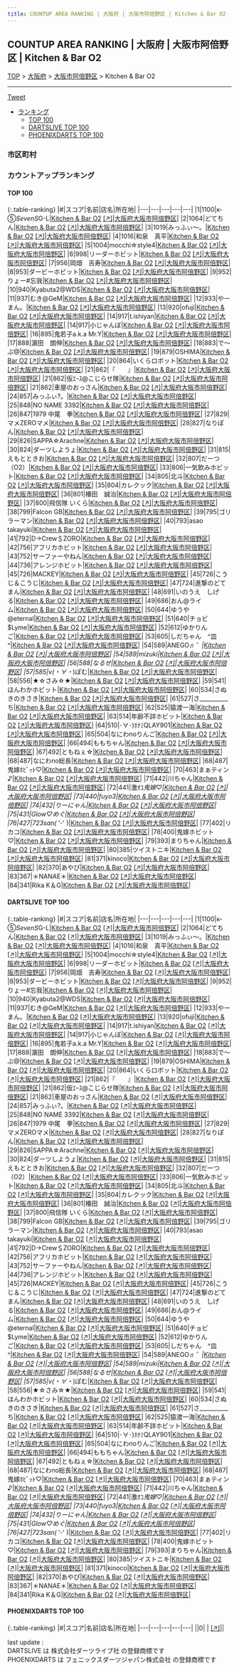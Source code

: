 ```yaml
---
title: COUNTUP AREA RANKING | 大阪府 | 大阪市阿倍野区 | Kitchen & Bar O2
---
```

## COUNTUP AREA RANKING | 大阪府 | 大阪市阿倍野区 | Kitchen & Bar O2

[TOP](/darts/rank/) > [大阪府](/darts/rank/大阪府/) > [大阪市阿倍野区](/darts/rank/大阪府/大阪市阿倍野区/) > Kitchen & Bar O2

___

<a href="https://twitter.com/share?ref_src=twsrc%5Etfw" data-text="COUNTUP AREA RANKING | 大阪府大阪市阿倍野区Kitchen & Bar O2" class="twitter-share-button" data-hashtags="DARTSLIVE,PHOENIXDARTS,darts,ダーツ" data-show-count="false">Tweet</a>

* [ランキング](#カウントアップランキング)
    * [TOP 100](#top-100)
    * [DARTSLIVE TOP 100](#dartslive-top-100)
    * [PHOENIXDARTS TOP 100](#phoenixdarts-top-100)

### 市区町村

<ul>

</ul>

### カウントアップランキング

#### TOP 100



{:.table-ranking}
|#|スコア|名前|店名|所在地|
|---|---|---|---|---|
|1|1100|<span class="rank-name-dl">к-⑤*SevenS*G-L</span>|<a href="/darts/rank/shops/e97f5c75c68804eb25d56fb0e5c39bac.html">Kitchen & Bar O2</a> <a href="https://search.dartslive.com/jp/shop/e97f5c75c68804eb25d56fb0e5c39bac">[↗]</a>|<a href="/darts/rank/大阪府/大阪市阿倍野区">大阪府大阪市阿倍野区</a>|
|2|1064|<span class="rank-name-dl">どてちん</span>|<a href="/darts/rank/shops/e97f5c75c68804eb25d56fb0e5c39bac.html">Kitchen & Bar O2</a> <a href="https://search.dartslive.com/jp/shop/e97f5c75c68804eb25d56fb0e5c39bac">[↗]</a>|<a href="/darts/rank/大阪府/大阪市阿倍野区">大阪府大阪市阿倍野区</a>|
|3|1019|<span class="rank-name-dl">みっふぃ〜。</span>|<a href="/darts/rank/shops/e97f5c75c68804eb25d56fb0e5c39bac.html">Kitchen & Bar O2</a> <a href="https://search.dartslive.com/jp/shop/e97f5c75c68804eb25d56fb0e5c39bac">[↗]</a>|<a href="/darts/rank/大阪府/大阪市阿倍野区">大阪府大阪市阿倍野区</a>|
|4|1016|<span class="rank-name-dl">和泉　真平</span>|<a href="/darts/rank/shops/e97f5c75c68804eb25d56fb0e5c39bac.html">Kitchen & Bar O2</a> <a href="https://search.dartslive.com/jp/shop/e97f5c75c68804eb25d56fb0e5c39bac">[↗]</a>|<a href="/darts/rank/大阪府/大阪市阿倍野区">大阪府大阪市阿倍野区</a>|
|5|1004|<span class="rank-name-dl">mocchi☆style4</span>|<a href="/darts/rank/shops/e97f5c75c68804eb25d56fb0e5c39bac.html">Kitchen & Bar O2</a> <a href="https://search.dartslive.com/jp/shop/e97f5c75c68804eb25d56fb0e5c39bac">[↗]</a>|<a href="/darts/rank/大阪府/大阪市阿倍野区">大阪府大阪市阿倍野区</a>|
|6|998|<span class="rank-name-dl">リーダーホビット</span>|<a href="/darts/rank/shops/e97f5c75c68804eb25d56fb0e5c39bac.html">Kitchen & Bar O2</a> <a href="https://search.dartslive.com/jp/shop/e97f5c75c68804eb25d56fb0e5c39bac">[↗]</a>|<a href="/darts/rank/大阪府/大阪市阿倍野区">大阪府大阪市阿倍野区</a>|
|7|956|<span class="rank-name-dl">岡畑　吉寿</span>|<a href="/darts/rank/shops/e97f5c75c68804eb25d56fb0e5c39bac.html">Kitchen & Bar O2</a> <a href="https://search.dartslive.com/jp/shop/e97f5c75c68804eb25d56fb0e5c39bac">[↗]</a>|<a href="/darts/rank/大阪府/大阪市阿倍野区">大阪府大阪市阿倍野区</a>|
|8|953|<span class="rank-name-dl">ダービーホビット</span>|<a href="/darts/rank/shops/e97f5c75c68804eb25d56fb0e5c39bac.html">Kitchen & Bar O2</a> <a href="https://search.dartslive.com/jp/shop/e97f5c75c68804eb25d56fb0e5c39bac">[↗]</a>|<a href="/darts/rank/大阪府/大阪市阿倍野区">大阪府大阪市阿倍野区</a>|
|9|952|<span class="rank-name-dl">りょー#忘我</span>|<a href="/darts/rank/shops/e97f5c75c68804eb25d56fb0e5c39bac.html">Kitchen & Bar O2</a> <a href="https://search.dartslive.com/jp/shop/e97f5c75c68804eb25d56fb0e5c39bac">[↗]</a>|<a href="/darts/rank/大阪府/大阪市阿倍野区">大阪府大阪市阿倍野区</a>|
|10|940|<span class="rank-name-dl">Kyabuta2@WDS</span>|<a href="/darts/rank/shops/e97f5c75c68804eb25d56fb0e5c39bac.html">Kitchen & Bar O2</a> <a href="https://search.dartslive.com/jp/shop/e97f5c75c68804eb25d56fb0e5c39bac">[↗]</a>|<a href="/darts/rank/大阪府/大阪市阿倍野区">大阪府大阪市阿倍野区</a>|
|11|937|<span class="rank-name-dl">むき@GeM</span>|<a href="/darts/rank/shops/e97f5c75c68804eb25d56fb0e5c39bac.html">Kitchen & Bar O2</a> <a href="https://search.dartslive.com/jp/shop/e97f5c75c68804eb25d56fb0e5c39bac">[↗]</a>|<a href="/darts/rank/大阪府/大阪市阿倍野区">大阪府大阪市阿倍野区</a>|
|12|933|<span class="rank-name-dl">やーまん。</span>|<a href="/darts/rank/shops/e97f5c75c68804eb25d56fb0e5c39bac.html">Kitchen & Bar O2</a> <a href="https://search.dartslive.com/jp/shop/e97f5c75c68804eb25d56fb0e5c39bac">[↗]</a>|<a href="/darts/rank/大阪府/大阪市阿倍野区">大阪府大阪市阿倍野区</a>|
|13|920|<span class="rank-name-dl">ofuji</span>|<a href="/darts/rank/shops/e97f5c75c68804eb25d56fb0e5c39bac.html">Kitchen & Bar O2</a> <a href="https://search.dartslive.com/jp/shop/e97f5c75c68804eb25d56fb0e5c39bac">[↗]</a>|<a href="/darts/rank/大阪府/大阪市阿倍野区">大阪府大阪市阿倍野区</a>|
|14|917|<span class="rank-name-dl">t.ishiyan</span>|<a href="/darts/rank/shops/e97f5c75c68804eb25d56fb0e5c39bac.html">Kitchen & Bar O2</a> <a href="https://search.dartslive.com/jp/shop/e97f5c75c68804eb25d56fb0e5c39bac">[↗]</a>|<a href="/darts/rank/大阪府/大阪市阿倍野区">大阪府大阪市阿倍野区</a>|
|14|917|<span class="rank-name-dl">小じゃんぼ</span>|<a href="/darts/rank/shops/e97f5c75c68804eb25d56fb0e5c39bac.html">Kitchen & Bar O2</a> <a href="https://search.dartslive.com/jp/shop/e97f5c75c68804eb25d56fb0e5c39bac">[↗]</a>|<a href="/darts/rank/大阪府/大阪市阿倍野区">大阪府大阪市阿倍野区</a>|
|16|895|<span class="rank-name-dl">鬼若子a.k.a Mr.Y</span>|<a href="/darts/rank/shops/e97f5c75c68804eb25d56fb0e5c39bac.html">Kitchen & Bar O2</a> <a href="https://search.dartslive.com/jp/shop/e97f5c75c68804eb25d56fb0e5c39bac">[↗]</a>|<a href="/darts/rank/大阪府/大阪市阿倍野区">大阪府大阪市阿倍野区</a>|
|17|888|<span class="rank-name-dl">濵田　朗伸</span>|<a href="/darts/rank/shops/e97f5c75c68804eb25d56fb0e5c39bac.html">Kitchen & Bar O2</a> <a href="https://search.dartslive.com/jp/shop/e97f5c75c68804eb25d56fb0e5c39bac">[↗]</a>|<a href="/darts/rank/大阪府/大阪市阿倍野区">大阪府大阪市阿倍野区</a>|
|18|883|<span class="rank-name-dl">で～ぶ@</span>|<a href="/darts/rank/shops/e97f5c75c68804eb25d56fb0e5c39bac.html">Kitchen & Bar O2</a> <a href="https://search.dartslive.com/jp/shop/e97f5c75c68804eb25d56fb0e5c39bac">[↗]</a>|<a href="/darts/rank/大阪府/大阪市阿倍野区">大阪府大阪市阿倍野区</a>|
|19|879|<span class="rank-name-dl">OSHIMA</span>|<a href="/darts/rank/shops/e97f5c75c68804eb25d56fb0e5c39bac.html">Kitchen & Bar O2</a> <a href="https://search.dartslive.com/jp/shop/e97f5c75c68804eb25d56fb0e5c39bac">[↗]</a>|<a href="/darts/rank/大阪府/大阪市阿倍野区">大阪府大阪市阿倍野区</a>|
|20|864|<span class="rank-name-dl">いくらロボット</span>|<a href="/darts/rank/shops/e97f5c75c68804eb25d56fb0e5c39bac.html">Kitchen & Bar O2</a> <a href="https://search.dartslive.com/jp/shop/e97f5c75c68804eb25d56fb0e5c39bac">[↗]</a>|<a href="/darts/rank/大阪府/大阪市阿倍野区">大阪府大阪市阿倍野区</a>|
|21|862|<span class="rank-name-dl">『　　』</span>|<a href="/darts/rank/shops/e97f5c75c68804eb25d56fb0e5c39bac.html">Kitchen & Bar O2</a> <a href="https://search.dartslive.com/jp/shop/e97f5c75c68804eb25d56fb0e5c39bac">[↗]</a>|<a href="/darts/rank/大阪府/大阪市阿倍野区">大阪府大阪市阿倍野区</a>|
|21|862|<span class="rank-name-dl">仮ｴｰｽ@こじらせ隊</span>|<a href="/darts/rank/shops/e97f5c75c68804eb25d56fb0e5c39bac.html">Kitchen & Bar O2</a> <a href="https://search.dartslive.com/jp/shop/e97f5c75c68804eb25d56fb0e5c39bac">[↗]</a>|<a href="/darts/rank/大阪府/大阪市阿倍野区">大阪府大阪市阿倍野区</a>|
|21|862|<span class="rank-name-dl">車屋のおっさん</span>|<a href="/darts/rank/shops/e97f5c75c68804eb25d56fb0e5c39bac.html">Kitchen & Bar O2</a> <a href="https://search.dartslive.com/jp/shop/e97f5c75c68804eb25d56fb0e5c39bac">[↗]</a>|<a href="/darts/rank/大阪府/大阪市阿倍野区">大阪府大阪市阿倍野区</a>|
|24|857|<span class="rank-name-dl">みっふぃ?。</span>|<a href="/darts/rank/shops/e97f5c75c68804eb25d56fb0e5c39bac.html">Kitchen & Bar O2</a> <a href="https://search.dartslive.com/jp/shop/e97f5c75c68804eb25d56fb0e5c39bac">[↗]</a>|<a href="/darts/rank/大阪府/大阪市阿倍野区">大阪府大阪市阿倍野区</a>|
|25|848|<span class="rank-name-dl">NO NAME 3392</span>|<a href="/darts/rank/shops/e97f5c75c68804eb25d56fb0e5c39bac.html">Kitchen & Bar O2</a> <a href="https://search.dartslive.com/jp/shop/e97f5c75c68804eb25d56fb0e5c39bac">[↗]</a>|<a href="/darts/rank/大阪府/大阪市阿倍野区">大阪府大阪市阿倍野区</a>|
|26|847|<span class="rank-name-dl">1979 中尾　拳</span>|<a href="/darts/rank/shops/e97f5c75c68804eb25d56fb0e5c39bac.html">Kitchen & Bar O2</a> <a href="https://search.dartslive.com/jp/shop/e97f5c75c68804eb25d56fb0e5c39bac">[↗]</a>|<a href="/darts/rank/大阪府/大阪市阿倍野区">大阪府大阪市阿倍野区</a>|
|27|829|<span class="rank-name-dl">マメZEROマメ</span>|<a href="/darts/rank/shops/e97f5c75c68804eb25d56fb0e5c39bac.html">Kitchen & Bar O2</a> <a href="https://search.dartslive.com/jp/shop/e97f5c75c68804eb25d56fb0e5c39bac">[↗]</a>|<a href="/darts/rank/大阪府/大阪市阿倍野区">大阪府大阪市阿倍野区</a>|
|28|827|<span class="rank-name-dl">なりぽん</span>|<a href="/darts/rank/shops/e97f5c75c68804eb25d56fb0e5c39bac.html">Kitchen & Bar O2</a> <a href="https://search.dartslive.com/jp/shop/e97f5c75c68804eb25d56fb0e5c39bac">[↗]</a>|<a href="/darts/rank/大阪府/大阪市阿倍野区">大阪府大阪市阿倍野区</a>|
|29|826|<span class="rank-name-dl">SAPPA☆Arachne</span>|<a href="/darts/rank/shops/e97f5c75c68804eb25d56fb0e5c39bac.html">Kitchen & Bar O2</a> <a href="https://search.dartslive.com/jp/shop/e97f5c75c68804eb25d56fb0e5c39bac">[↗]</a>|<a href="/darts/rank/大阪府/大阪市阿倍野区">大阪府大阪市阿倍野区</a>|
|30|824|<span class="rank-name-dl">ダーツしようょ</span>|<a href="/darts/rank/shops/e97f5c75c68804eb25d56fb0e5c39bac.html">Kitchen & Bar O2</a> <a href="https://search.dartslive.com/jp/shop/e97f5c75c68804eb25d56fb0e5c39bac">[↗]</a>|<a href="/darts/rank/大阪府/大阪市阿倍野区">大阪府大阪市阿倍野区</a>|
|31|815|<span class="rank-name-dl">えもとときお</span>|<a href="/darts/rank/shops/e97f5c75c68804eb25d56fb0e5c39bac.html">Kitchen & Bar O2</a> <a href="https://search.dartslive.com/jp/shop/e97f5c75c68804eb25d56fb0e5c39bac">[↗]</a>|<a href="/darts/rank/大阪府/大阪市阿倍野区">大阪府大阪市阿倍野区</a>|
|32|807|<span class="rank-name-dl">だーつ（O2）</span>|<a href="/darts/rank/shops/e97f5c75c68804eb25d56fb0e5c39bac.html">Kitchen & Bar O2</a> <a href="https://search.dartslive.com/jp/shop/e97f5c75c68804eb25d56fb0e5c39bac">[↗]</a>|<a href="/darts/rank/大阪府/大阪市阿倍野区">大阪府大阪市阿倍野区</a>|
|33|806|<span class="rank-name-dl">一気飲みホビット</span>|<a href="/darts/rank/shops/e97f5c75c68804eb25d56fb0e5c39bac.html">Kitchen & Bar O2</a> <a href="https://search.dartslive.com/jp/shop/e97f5c75c68804eb25d56fb0e5c39bac">[↗]</a>|<a href="/darts/rank/大阪府/大阪市阿倍野区">大阪府大阪市阿倍野区</a>|
|34|805|<span class="rank-name-dl">北斗</span>|<a href="/darts/rank/shops/e97f5c75c68804eb25d56fb0e5c39bac.html">Kitchen & Bar O2</a> <a href="https://search.dartslive.com/jp/shop/e97f5c75c68804eb25d56fb0e5c39bac">[↗]</a>|<a href="/darts/rank/大阪府/大阪市阿倍野区">大阪府大阪市阿倍野区</a>|
|35|804|<span class="rank-name-dl">カレクック</span>|<a href="/darts/rank/shops/e97f5c75c68804eb25d56fb0e5c39bac.html">Kitchen & Bar O2</a> <a href="https://search.dartslive.com/jp/shop/e97f5c75c68804eb25d56fb0e5c39bac">[↗]</a>|<a href="/darts/rank/大阪府/大阪市阿倍野区">大阪府大阪市阿倍野区</a>|
|36|801|<span class="rank-name-dl">椿田　誠治</span>|<a href="/darts/rank/shops/e97f5c75c68804eb25d56fb0e5c39bac.html">Kitchen & Bar O2</a> <a href="https://search.dartslive.com/jp/shop/e97f5c75c68804eb25d56fb0e5c39bac">[↗]</a>|<a href="/darts/rank/大阪府/大阪市阿倍野区">大阪府大阪市阿倍野区</a>|
|37|800|<span class="rank-name-dl">飛信隊 いくら</span>|<a href="/darts/rank/shops/e97f5c75c68804eb25d56fb0e5c39bac.html">Kitchen & Bar O2</a> <a href="https://search.dartslive.com/jp/shop/e97f5c75c68804eb25d56fb0e5c39bac">[↗]</a>|<a href="/darts/rank/大阪府/大阪市阿倍野区">大阪府大阪市阿倍野区</a>|
|38|799|<span class="rank-name-dl">Falcon GB</span>|<a href="/darts/rank/shops/e97f5c75c68804eb25d56fb0e5c39bac.html">Kitchen & Bar O2</a> <a href="https://search.dartslive.com/jp/shop/e97f5c75c68804eb25d56fb0e5c39bac">[↗]</a>|<a href="/darts/rank/大阪府/大阪市阿倍野区">大阪府大阪市阿倍野区</a>|
|39|795|<span class="rank-name-dl">ゴリラーマン</span>|<a href="/darts/rank/shops/e97f5c75c68804eb25d56fb0e5c39bac.html">Kitchen & Bar O2</a> <a href="https://search.dartslive.com/jp/shop/e97f5c75c68804eb25d56fb0e5c39bac">[↗]</a>|<a href="/darts/rank/大阪府/大阪市阿倍野区">大阪府大阪市阿倍野区</a>|
|40|793|<span class="rank-name-dl">asao takayuki</span>|<a href="/darts/rank/shops/e97f5c75c68804eb25d56fb0e5c39bac.html">Kitchen & Bar O2</a> <a href="https://search.dartslive.com/jp/shop/e97f5c75c68804eb25d56fb0e5c39bac">[↗]</a>|<a href="/darts/rank/大阪府/大阪市阿倍野区">大阪府大阪市阿倍野区</a>|
|41|792|<span class="rank-name-dl">D→Crew＄ZORO</span>|<a href="/darts/rank/shops/e97f5c75c68804eb25d56fb0e5c39bac.html">Kitchen & Bar O2</a> <a href="https://search.dartslive.com/jp/shop/e97f5c75c68804eb25d56fb0e5c39bac">[↗]</a>|<a href="/darts/rank/大阪府/大阪市阿倍野区">大阪府大阪市阿倍野区</a>|
|42|756|<span class="rank-name-dl">アフリカホビット</span>|<a href="/darts/rank/shops/e97f5c75c68804eb25d56fb0e5c39bac.html">Kitchen & Bar O2</a> <a href="https://search.dartslive.com/jp/shop/e97f5c75c68804eb25d56fb0e5c39bac">[↗]</a>|<a href="/darts/rank/大阪府/大阪市阿倍野区">大阪府大阪市阿倍野区</a>|
|43|752|<span class="rank-name-dl">サーファーやねん</span>|<a href="/darts/rank/shops/e97f5c75c68804eb25d56fb0e5c39bac.html">Kitchen & Bar O2</a> <a href="https://search.dartslive.com/jp/shop/e97f5c75c68804eb25d56fb0e5c39bac">[↗]</a>|<a href="/darts/rank/大阪府/大阪市阿倍野区">大阪府大阪市阿倍野区</a>|
|44|736|<span class="rank-name-dl">アレンジホビット</span>|<a href="/darts/rank/shops/e97f5c75c68804eb25d56fb0e5c39bac.html">Kitchen & Bar O2</a> <a href="https://search.dartslive.com/jp/shop/e97f5c75c68804eb25d56fb0e5c39bac">[↗]</a>|<a href="/darts/rank/大阪府/大阪市阿倍野区">大阪府大阪市阿倍野区</a>|
|45|726|<span class="rank-name-dl">MACKEY</span>|<a href="/darts/rank/shops/e97f5c75c68804eb25d56fb0e5c39bac.html">Kitchen & Bar O2</a> <a href="https://search.dartslive.com/jp/shop/e97f5c75c68804eb25d56fb0e5c39bac">[↗]</a>|<a href="/darts/rank/大阪府/大阪市阿倍野区">大阪府大阪市阿倍野区</a>|
|45|726|<span class="rank-name-dl">こうじ＆こうじ</span>|<a href="/darts/rank/shops/e97f5c75c68804eb25d56fb0e5c39bac.html">Kitchen & Bar O2</a> <a href="https://search.dartslive.com/jp/shop/e97f5c75c68804eb25d56fb0e5c39bac">[↗]</a>|<a href="/darts/rank/大阪府/大阪市阿倍野区">大阪府大阪市阿倍野区</a>|
|47|724|<span class="rank-name-dl">進撃のどてまん</span>|<a href="/darts/rank/shops/e97f5c75c68804eb25d56fb0e5c39bac.html">Kitchen & Bar O2</a> <a href="https://search.dartslive.com/jp/shop/e97f5c75c68804eb25d56fb0e5c39bac">[↗]</a>|<a href="/darts/rank/大阪府/大阪市阿倍野区">大阪府大阪市阿倍野区</a>|
|48|691|<span class="rank-name-dl">いのうえ　しげる</span>|<a href="/darts/rank/shops/e97f5c75c68804eb25d56fb0e5c39bac.html">Kitchen & Bar O2</a> <a href="https://search.dartslive.com/jp/shop/e97f5c75c68804eb25d56fb0e5c39bac">[↗]</a>|<a href="/darts/rank/大阪府/大阪市阿倍野区">大阪府大阪市阿倍野区</a>|
|49|686|<span class="rank-name-dl">おん@ライム</span>|<a href="/darts/rank/shops/e97f5c75c68804eb25d56fb0e5c39bac.html">Kitchen & Bar O2</a> <a href="https://search.dartslive.com/jp/shop/e97f5c75c68804eb25d56fb0e5c39bac">[↗]</a>|<a href="/darts/rank/大阪府/大阪市阿倍野区">大阪府大阪市阿倍野区</a>|
|50|644|<span class="rank-name-dl">ゆうや@eternal</span>|<a href="/darts/rank/shops/e97f5c75c68804eb25d56fb0e5c39bac.html">Kitchen & Bar O2</a> <a href="https://search.dartslive.com/jp/shop/e97f5c75c68804eb25d56fb0e5c39bac">[↗]</a>|<a href="/darts/rank/大阪府/大阪市阿倍野区">大阪府大阪市阿倍野区</a>|
|51|640|<span class="rank-name-dl">チョビ$Lyme</span>|<a href="/darts/rank/shops/e97f5c75c68804eb25d56fb0e5c39bac.html">Kitchen & Bar O2</a> <a href="https://search.dartslive.com/jp/shop/e97f5c75c68804eb25d56fb0e5c39bac">[↗]</a>|<a href="/darts/rank/大阪府/大阪市阿倍野区">大阪府大阪市阿倍野区</a>|
|52|612|<span class="rank-name-dl">ゆかりんご</span>|<a href="/darts/rank/shops/e97f5c75c68804eb25d56fb0e5c39bac.html">Kitchen & Bar O2</a> <a href="https://search.dartslive.com/jp/shop/e97f5c75c68804eb25d56fb0e5c39bac">[↗]</a>|<a href="/darts/rank/大阪府/大阪市阿倍野区">大阪府大阪市阿倍野区</a>|
|53|605|<span class="rank-name-dl">しだちゃん　^皿^</span>|<a href="/darts/rank/shops/e97f5c75c68804eb25d56fb0e5c39bac.html">Kitchen & Bar O2</a> <a href="https://search.dartslive.com/jp/shop/e97f5c75c68804eb25d56fb0e5c39bac">[↗]</a>|<a href="/darts/rank/大阪府/大阪市阿倍野区">大阪府大阪市阿倍野区</a>|
|54|589|<span class="rank-name-dl">ANEGO♬*゜</span>|<a href="/darts/rank/shops/e97f5c75c68804eb25d56fb0e5c39bac.html">Kitchen & Bar O2</a> <a href="https://search.dartslive.com/jp/shop/e97f5c75c68804eb25d56fb0e5c39bac">[↗]</a>|<a href="/darts/rank/大阪府/大阪市阿倍野区">大阪府大阪市阿倍野区</a>|
|54|589|<span class="rank-name-dl">mizuki</span>|<a href="/darts/rank/shops/e97f5c75c68804eb25d56fb0e5c39bac.html">Kitchen & Bar O2</a> <a href="https://search.dartslive.com/jp/shop/e97f5c75c68804eb25d56fb0e5c39bac">[↗]</a>|<a href="/darts/rank/大阪府/大阪市阿倍野区">大阪府大阪市阿倍野区</a>|
|56|588|<span class="rank-name-dl">なるせ</span>|<a href="/darts/rank/shops/e97f5c75c68804eb25d56fb0e5c39bac.html">Kitchen & Bar O2</a> <a href="https://search.dartslive.com/jp/shop/e97f5c75c68804eb25d56fb0e5c39bac">[↗]</a>|<a href="/darts/rank/大阪府/大阪市阿倍野区">大阪府大阪市阿倍野区</a>|
|57|585|<span class="rank-name-dl">v(・∀・*)ぽむ</span>|<a href="/darts/rank/shops/e97f5c75c68804eb25d56fb0e5c39bac.html">Kitchen & Bar O2</a> <a href="https://search.dartslive.com/jp/shop/e97f5c75c68804eb25d56fb0e5c39bac">[↗]</a>|<a href="/darts/rank/大阪府/大阪市阿倍野区">大阪府大阪市阿倍野区</a>|
|58|556|<span class="rank-name-dl">★☆さみ☆★</span>|<a href="/darts/rank/shops/e97f5c75c68804eb25d56fb0e5c39bac.html">Kitchen & Bar O2</a> <a href="https://search.dartslive.com/jp/shop/e97f5c75c68804eb25d56fb0e5c39bac">[↗]</a>|<a href="/darts/rank/大阪府/大阪市阿倍野区">大阪府大阪市阿倍野区</a>|
|59|541|<span class="rank-name-dl">ほんわかホビット</span>|<a href="/darts/rank/shops/e97f5c75c68804eb25d56fb0e5c39bac.html">Kitchen & Bar O2</a> <a href="https://search.dartslive.com/jp/shop/e97f5c75c68804eb25d56fb0e5c39bac">[↗]</a>|<a href="/darts/rank/大阪府/大阪市阿倍野区">大阪府大阪市阿倍野区</a>|
|60|534|<span class="rank-name-dl">さぬきのきさき</span>|<a href="/darts/rank/shops/e97f5c75c68804eb25d56fb0e5c39bac.html">Kitchen & Bar O2</a> <a href="https://search.dartslive.com/jp/shop/e97f5c75c68804eb25d56fb0e5c39bac">[↗]</a>|<a href="/darts/rank/大阪府/大阪市阿倍野区">大阪府大阪市阿倍野区</a>|
|61|527|<span class="rank-name-dl">さ__________ち</span>|<a href="/darts/rank/shops/e97f5c75c68804eb25d56fb0e5c39bac.html">Kitchen & Bar O2</a> <a href="https://search.dartslive.com/jp/shop/e97f5c75c68804eb25d56fb0e5c39bac">[↗]</a>|<a href="/darts/rank/大阪府/大阪市阿倍野区">大阪府大阪市阿倍野区</a>|
|62|525|<span class="rank-name-dl">猿渡一海</span>|<a href="/darts/rank/shops/e97f5c75c68804eb25d56fb0e5c39bac.html">Kitchen & Bar O2</a> <a href="https://search.dartslive.com/jp/shop/e97f5c75c68804eb25d56fb0e5c39bac">[↗]</a>|<a href="/darts/rank/大阪府/大阪市阿倍野区">大阪府大阪市阿倍野区</a>|
|63|514|<span class="rank-name-dl">年齢不詳ホビット</span>|<a href="/darts/rank/shops/e97f5c75c68804eb25d56fb0e5c39bac.html">Kitchen & Bar O2</a> <a href="https://search.dartslive.com/jp/shop/e97f5c75c68804eb25d56fb0e5c39bac">[↗]</a>|<a href="/darts/rank/大阪府/大阪市阿倍野区">大阪府大阪市阿倍野区</a>|
|64|510|<span class="rank-name-dl">･∀･)ﾎﾅﾐQLAY901</span>|<a href="/darts/rank/shops/e97f5c75c68804eb25d56fb0e5c39bac.html">Kitchen & Bar O2</a> <a href="https://search.dartslive.com/jp/shop/e97f5c75c68804eb25d56fb0e5c39bac">[↗]</a>|<a href="/darts/rank/大阪府/大阪市阿倍野区">大阪府大阪市阿倍野区</a>|
|65|504|<span class="rank-name-dl">なにわnoりんご</span>|<a href="/darts/rank/shops/e97f5c75c68804eb25d56fb0e5c39bac.html">Kitchen & Bar O2</a> <a href="https://search.dartslive.com/jp/shop/e97f5c75c68804eb25d56fb0e5c39bac">[↗]</a>|<a href="/darts/rank/大阪府/大阪市阿倍野区">大阪府大阪市阿倍野区</a>|
|66|494|<span class="rank-name-dl">ももちゃん</span>|<a href="/darts/rank/shops/e97f5c75c68804eb25d56fb0e5c39bac.html">Kitchen & Bar O2</a> <a href="https://search.dartslive.com/jp/shop/e97f5c75c68804eb25d56fb0e5c39bac">[↗]</a>|<a href="/darts/rank/大阪府/大阪市阿倍野区">大阪府大阪市阿倍野区</a>|
|67|492|<span class="rank-name-dl">ともねぇ☆</span>|<a href="/darts/rank/shops/e97f5c75c68804eb25d56fb0e5c39bac.html">Kitchen & Bar O2</a> <a href="https://search.dartslive.com/jp/shop/e97f5c75c68804eb25d56fb0e5c39bac">[↗]</a>|<a href="/darts/rank/大阪府/大阪市阿倍野区">大阪府大阪市阿倍野区</a>|
|68|487|<span class="rank-name-dl">なにわno総長</span>|<a href="/darts/rank/shops/e97f5c75c68804eb25d56fb0e5c39bac.html">Kitchen & Bar O2</a> <a href="https://search.dartslive.com/jp/shop/e97f5c75c68804eb25d56fb0e5c39bac">[↗]</a>|<a href="/darts/rank/大阪府/大阪市阿倍野区">大阪府大阪市阿倍野区</a>|
|68|487|<span class="rank-name-dl">鬼嫁ﾎﾋﾞｯﾄ♡</span>|<a href="/darts/rank/shops/e97f5c75c68804eb25d56fb0e5c39bac.html">Kitchen & Bar O2</a> <a href="https://search.dartslive.com/jp/shop/e97f5c75c68804eb25d56fb0e5c39bac">[↗]</a>|<a href="/darts/rank/大阪府/大阪市阿倍野区">大阪府大阪市阿倍野区</a>|
|70|463|<span class="rank-name-dl">まぁティン♪</span>|<a href="/darts/rank/shops/e97f5c75c68804eb25d56fb0e5c39bac.html">Kitchen & Bar O2</a> <a href="https://search.dartslive.com/jp/shop/e97f5c75c68804eb25d56fb0e5c39bac">[↗]</a>|<a href="/darts/rank/大阪府/大阪市阿倍野区">大阪府大阪市阿倍野区</a>|
|71|442|<span class="rank-name-dl">川ちゃん</span>|<a href="/darts/rank/shops/e97f5c75c68804eb25d56fb0e5c39bac.html">Kitchen & Bar O2</a> <a href="https://search.dartslive.com/jp/shop/e97f5c75c68804eb25d56fb0e5c39bac">[↗]</a>|<a href="/darts/rank/大阪府/大阪市阿倍野区">大阪府大阪市阿倍野区</a>|
|72|441|<span class="rank-name-dl">激ｵｺ*鬼嫁️♡</span>|<a href="/darts/rank/shops/e97f5c75c68804eb25d56fb0e5c39bac.html">Kitchen & Bar O2</a> <a href="https://search.dartslive.com/jp/shop/e97f5c75c68804eb25d56fb0e5c39bac">[↗]</a>|<a href="/darts/rank/大阪府/大阪市阿倍野区">大阪府大阪市阿倍野区</a>|
|73|440|<span class="rank-name-dl">fuyo3</span>|<a href="/darts/rank/shops/e97f5c75c68804eb25d56fb0e5c39bac.html">Kitchen & Bar O2</a> <a href="https://search.dartslive.com/jp/shop/e97f5c75c68804eb25d56fb0e5c39bac">[↗]</a>|<a href="/darts/rank/大阪府/大阪市阿倍野区">大阪府大阪市阿倍野区</a>|
|74|432|<span class="rank-name-dl">りーにゃん</span>|<a href="/darts/rank/shops/e97f5c75c68804eb25d56fb0e5c39bac.html">Kitchen & Bar O2</a> <a href="https://search.dartslive.com/jp/shop/e97f5c75c68804eb25d56fb0e5c39bac">[↗]</a>|<a href="/darts/rank/大阪府/大阪市阿倍野区">大阪府大阪市阿倍野区</a>|
|75|431|<span class="rank-name-dl">Glow♡めぐ</span>|<a href="/darts/rank/shops/e97f5c75c68804eb25d56fb0e5c39bac.html">Kitchen & Bar O2</a> <a href="https://search.dartslive.com/jp/shop/e97f5c75c68804eb25d56fb0e5c39bac">[↗]</a>|<a href="/darts/rank/大阪府/大阪市阿倍野区">大阪府大阪市阿倍野区</a>|
|76|427|<span class="rank-name-dl">723san(* &#x27;ᵕ&#x27; )</span>|<a href="/darts/rank/shops/e97f5c75c68804eb25d56fb0e5c39bac.html">Kitchen & Bar O2</a> <a href="https://search.dartslive.com/jp/shop/e97f5c75c68804eb25d56fb0e5c39bac">[↗]</a>|<a href="/darts/rank/大阪府/大阪市阿倍野区">大阪府大阪市阿倍野区</a>|
|77|402|<span class="rank-name-dl">リカコ</span>|<a href="/darts/rank/shops/e97f5c75c68804eb25d56fb0e5c39bac.html">Kitchen & Bar O2</a> <a href="https://search.dartslive.com/jp/shop/e97f5c75c68804eb25d56fb0e5c39bac">[↗]</a>|<a href="/darts/rank/大阪府/大阪市阿倍野区">大阪府大阪市阿倍野区</a>|
|78|400|<span class="rank-name-dl">鬼嫁️ホビット♡</span>|<a href="/darts/rank/shops/e97f5c75c68804eb25d56fb0e5c39bac.html">Kitchen & Bar O2</a> <a href="https://search.dartslive.com/jp/shop/e97f5c75c68804eb25d56fb0e5c39bac">[↗]</a>|<a href="/darts/rank/大阪府/大阪市阿倍野区">大阪府大阪市阿倍野区</a>|
|79|393|<span class="rank-name-dl">まりちゃん</span>|<a href="/darts/rank/shops/e97f5c75c68804eb25d56fb0e5c39bac.html">Kitchen & Bar O2</a> <a href="https://search.dartslive.com/jp/shop/e97f5c75c68804eb25d56fb0e5c39bac">[↗]</a>|<a href="/darts/rank/大阪府/大阪市阿倍野区">大阪府大阪市阿倍野区</a>|
|80|385|<span class="rank-name-dl">ツイストニキ</span>|<a href="/darts/rank/shops/e97f5c75c68804eb25d56fb0e5c39bac.html">Kitchen & Bar O2</a> <a href="https://search.dartslive.com/jp/shop/e97f5c75c68804eb25d56fb0e5c39bac">[↗]</a>|<a href="/darts/rank/大阪府/大阪市阿倍野区">大阪府大阪市阿倍野区</a>|
|81|371|<span class="rank-name-dl">kinoco</span>|<a href="/darts/rank/shops/e97f5c75c68804eb25d56fb0e5c39bac.html">Kitchen & Bar O2</a> <a href="https://search.dartslive.com/jp/shop/e97f5c75c68804eb25d56fb0e5c39bac">[↗]</a>|<a href="/darts/rank/大阪府/大阪市阿倍野区">大阪府大阪市阿倍野区</a>|
|82|370|<span class="rank-name-dl">あやぴ</span>|<a href="/darts/rank/shops/e97f5c75c68804eb25d56fb0e5c39bac.html">Kitchen & Bar O2</a> <a href="https://search.dartslive.com/jp/shop/e97f5c75c68804eb25d56fb0e5c39bac">[↗]</a>|<a href="/darts/rank/大阪府/大阪市阿倍野区">大阪府大阪市阿倍野区</a>|
|83|367|<span class="rank-name-dl">＊NANAE＊</span>|<a href="/darts/rank/shops/e97f5c75c68804eb25d56fb0e5c39bac.html">Kitchen & Bar O2</a> <a href="https://search.dartslive.com/jp/shop/e97f5c75c68804eb25d56fb0e5c39bac">[↗]</a>|<a href="/darts/rank/大阪府/大阪市阿倍野区">大阪府大阪市阿倍野区</a>|
|84|341|<span class="rank-name-dl">Rika K＆G</span>|<a href="/darts/rank/shops/e97f5c75c68804eb25d56fb0e5c39bac.html">Kitchen & Bar O2</a> <a href="https://search.dartslive.com/jp/shop/e97f5c75c68804eb25d56fb0e5c39bac">[↗]</a>|<a href="/darts/rank/大阪府/大阪市阿倍野区">大阪府大阪市阿倍野区</a>|


#### DARTSLIVE TOP 100



{:.table-ranking}
|#|スコア|名前|店名|所在地|
|---|---|---|---|---|
|1|1100|<span class="rank-name-dl">к-⑤*SevenS*G-L</span>|<a href="/darts/rank/shops/e97f5c75c68804eb25d56fb0e5c39bac.html">Kitchen & Bar O2</a> <a href="https://search.dartslive.com/jp/shop/e97f5c75c68804eb25d56fb0e5c39bac">[↗]</a>|<a href="/darts/rank/大阪府/大阪市阿倍野区">大阪府大阪市阿倍野区</a>|
|2|1064|<span class="rank-name-dl">どてちん</span>|<a href="/darts/rank/shops/e97f5c75c68804eb25d56fb0e5c39bac.html">Kitchen & Bar O2</a> <a href="https://search.dartslive.com/jp/shop/e97f5c75c68804eb25d56fb0e5c39bac">[↗]</a>|<a href="/darts/rank/大阪府/大阪市阿倍野区">大阪府大阪市阿倍野区</a>|
|3|1019|<span class="rank-name-dl">みっふぃ〜。</span>|<a href="/darts/rank/shops/e97f5c75c68804eb25d56fb0e5c39bac.html">Kitchen & Bar O2</a> <a href="https://search.dartslive.com/jp/shop/e97f5c75c68804eb25d56fb0e5c39bac">[↗]</a>|<a href="/darts/rank/大阪府/大阪市阿倍野区">大阪府大阪市阿倍野区</a>|
|4|1016|<span class="rank-name-dl">和泉　真平</span>|<a href="/darts/rank/shops/e97f5c75c68804eb25d56fb0e5c39bac.html">Kitchen & Bar O2</a> <a href="https://search.dartslive.com/jp/shop/e97f5c75c68804eb25d56fb0e5c39bac">[↗]</a>|<a href="/darts/rank/大阪府/大阪市阿倍野区">大阪府大阪市阿倍野区</a>|
|5|1004|<span class="rank-name-dl">mocchi☆style4</span>|<a href="/darts/rank/shops/e97f5c75c68804eb25d56fb0e5c39bac.html">Kitchen & Bar O2</a> <a href="https://search.dartslive.com/jp/shop/e97f5c75c68804eb25d56fb0e5c39bac">[↗]</a>|<a href="/darts/rank/大阪府/大阪市阿倍野区">大阪府大阪市阿倍野区</a>|
|6|998|<span class="rank-name-dl">リーダーホビット</span>|<a href="/darts/rank/shops/e97f5c75c68804eb25d56fb0e5c39bac.html">Kitchen & Bar O2</a> <a href="https://search.dartslive.com/jp/shop/e97f5c75c68804eb25d56fb0e5c39bac">[↗]</a>|<a href="/darts/rank/大阪府/大阪市阿倍野区">大阪府大阪市阿倍野区</a>|
|7|956|<span class="rank-name-dl">岡畑　吉寿</span>|<a href="/darts/rank/shops/e97f5c75c68804eb25d56fb0e5c39bac.html">Kitchen & Bar O2</a> <a href="https://search.dartslive.com/jp/shop/e97f5c75c68804eb25d56fb0e5c39bac">[↗]</a>|<a href="/darts/rank/大阪府/大阪市阿倍野区">大阪府大阪市阿倍野区</a>|
|8|953|<span class="rank-name-dl">ダービーホビット</span>|<a href="/darts/rank/shops/e97f5c75c68804eb25d56fb0e5c39bac.html">Kitchen & Bar O2</a> <a href="https://search.dartslive.com/jp/shop/e97f5c75c68804eb25d56fb0e5c39bac">[↗]</a>|<a href="/darts/rank/大阪府/大阪市阿倍野区">大阪府大阪市阿倍野区</a>|
|9|952|<span class="rank-name-dl">りょー#忘我</span>|<a href="/darts/rank/shops/e97f5c75c68804eb25d56fb0e5c39bac.html">Kitchen & Bar O2</a> <a href="https://search.dartslive.com/jp/shop/e97f5c75c68804eb25d56fb0e5c39bac">[↗]</a>|<a href="/darts/rank/大阪府/大阪市阿倍野区">大阪府大阪市阿倍野区</a>|
|10|940|<span class="rank-name-dl">Kyabuta2@WDS</span>|<a href="/darts/rank/shops/e97f5c75c68804eb25d56fb0e5c39bac.html">Kitchen & Bar O2</a> <a href="https://search.dartslive.com/jp/shop/e97f5c75c68804eb25d56fb0e5c39bac">[↗]</a>|<a href="/darts/rank/大阪府/大阪市阿倍野区">大阪府大阪市阿倍野区</a>|
|11|937|<span class="rank-name-dl">むき@GeM</span>|<a href="/darts/rank/shops/e97f5c75c68804eb25d56fb0e5c39bac.html">Kitchen & Bar O2</a> <a href="https://search.dartslive.com/jp/shop/e97f5c75c68804eb25d56fb0e5c39bac">[↗]</a>|<a href="/darts/rank/大阪府/大阪市阿倍野区">大阪府大阪市阿倍野区</a>|
|12|933|<span class="rank-name-dl">やーまん。</span>|<a href="/darts/rank/shops/e97f5c75c68804eb25d56fb0e5c39bac.html">Kitchen & Bar O2</a> <a href="https://search.dartslive.com/jp/shop/e97f5c75c68804eb25d56fb0e5c39bac">[↗]</a>|<a href="/darts/rank/大阪府/大阪市阿倍野区">大阪府大阪市阿倍野区</a>|
|13|920|<span class="rank-name-dl">ofuji</span>|<a href="/darts/rank/shops/e97f5c75c68804eb25d56fb0e5c39bac.html">Kitchen & Bar O2</a> <a href="https://search.dartslive.com/jp/shop/e97f5c75c68804eb25d56fb0e5c39bac">[↗]</a>|<a href="/darts/rank/大阪府/大阪市阿倍野区">大阪府大阪市阿倍野区</a>|
|14|917|<span class="rank-name-dl">t.ishiyan</span>|<a href="/darts/rank/shops/e97f5c75c68804eb25d56fb0e5c39bac.html">Kitchen & Bar O2</a> <a href="https://search.dartslive.com/jp/shop/e97f5c75c68804eb25d56fb0e5c39bac">[↗]</a>|<a href="/darts/rank/大阪府/大阪市阿倍野区">大阪府大阪市阿倍野区</a>|
|14|917|<span class="rank-name-dl">小じゃんぼ</span>|<a href="/darts/rank/shops/e97f5c75c68804eb25d56fb0e5c39bac.html">Kitchen & Bar O2</a> <a href="https://search.dartslive.com/jp/shop/e97f5c75c68804eb25d56fb0e5c39bac">[↗]</a>|<a href="/darts/rank/大阪府/大阪市阿倍野区">大阪府大阪市阿倍野区</a>|
|16|895|<span class="rank-name-dl">鬼若子a.k.a Mr.Y</span>|<a href="/darts/rank/shops/e97f5c75c68804eb25d56fb0e5c39bac.html">Kitchen & Bar O2</a> <a href="https://search.dartslive.com/jp/shop/e97f5c75c68804eb25d56fb0e5c39bac">[↗]</a>|<a href="/darts/rank/大阪府/大阪市阿倍野区">大阪府大阪市阿倍野区</a>|
|17|888|<span class="rank-name-dl">濵田　朗伸</span>|<a href="/darts/rank/shops/e97f5c75c68804eb25d56fb0e5c39bac.html">Kitchen & Bar O2</a> <a href="https://search.dartslive.com/jp/shop/e97f5c75c68804eb25d56fb0e5c39bac">[↗]</a>|<a href="/darts/rank/大阪府/大阪市阿倍野区">大阪府大阪市阿倍野区</a>|
|18|883|<span class="rank-name-dl">で～ぶ@</span>|<a href="/darts/rank/shops/e97f5c75c68804eb25d56fb0e5c39bac.html">Kitchen & Bar O2</a> <a href="https://search.dartslive.com/jp/shop/e97f5c75c68804eb25d56fb0e5c39bac">[↗]</a>|<a href="/darts/rank/大阪府/大阪市阿倍野区">大阪府大阪市阿倍野区</a>|
|19|879|<span class="rank-name-dl">OSHIMA</span>|<a href="/darts/rank/shops/e97f5c75c68804eb25d56fb0e5c39bac.html">Kitchen & Bar O2</a> <a href="https://search.dartslive.com/jp/shop/e97f5c75c68804eb25d56fb0e5c39bac">[↗]</a>|<a href="/darts/rank/大阪府/大阪市阿倍野区">大阪府大阪市阿倍野区</a>|
|20|864|<span class="rank-name-dl">いくらロボット</span>|<a href="/darts/rank/shops/e97f5c75c68804eb25d56fb0e5c39bac.html">Kitchen & Bar O2</a> <a href="https://search.dartslive.com/jp/shop/e97f5c75c68804eb25d56fb0e5c39bac">[↗]</a>|<a href="/darts/rank/大阪府/大阪市阿倍野区">大阪府大阪市阿倍野区</a>|
|21|862|<span class="rank-name-dl">『　　』</span>|<a href="/darts/rank/shops/e97f5c75c68804eb25d56fb0e5c39bac.html">Kitchen & Bar O2</a> <a href="https://search.dartslive.com/jp/shop/e97f5c75c68804eb25d56fb0e5c39bac">[↗]</a>|<a href="/darts/rank/大阪府/大阪市阿倍野区">大阪府大阪市阿倍野区</a>|
|21|862|<span class="rank-name-dl">仮ｴｰｽ@こじらせ隊</span>|<a href="/darts/rank/shops/e97f5c75c68804eb25d56fb0e5c39bac.html">Kitchen & Bar O2</a> <a href="https://search.dartslive.com/jp/shop/e97f5c75c68804eb25d56fb0e5c39bac">[↗]</a>|<a href="/darts/rank/大阪府/大阪市阿倍野区">大阪府大阪市阿倍野区</a>|
|21|862|<span class="rank-name-dl">車屋のおっさん</span>|<a href="/darts/rank/shops/e97f5c75c68804eb25d56fb0e5c39bac.html">Kitchen & Bar O2</a> <a href="https://search.dartslive.com/jp/shop/e97f5c75c68804eb25d56fb0e5c39bac">[↗]</a>|<a href="/darts/rank/大阪府/大阪市阿倍野区">大阪府大阪市阿倍野区</a>|
|24|857|<span class="rank-name-dl">みっふぃ?。</span>|<a href="/darts/rank/shops/e97f5c75c68804eb25d56fb0e5c39bac.html">Kitchen & Bar O2</a> <a href="https://search.dartslive.com/jp/shop/e97f5c75c68804eb25d56fb0e5c39bac">[↗]</a>|<a href="/darts/rank/大阪府/大阪市阿倍野区">大阪府大阪市阿倍野区</a>|
|25|848|<span class="rank-name-dl">NO NAME 3392</span>|<a href="/darts/rank/shops/e97f5c75c68804eb25d56fb0e5c39bac.html">Kitchen & Bar O2</a> <a href="https://search.dartslive.com/jp/shop/e97f5c75c68804eb25d56fb0e5c39bac">[↗]</a>|<a href="/darts/rank/大阪府/大阪市阿倍野区">大阪府大阪市阿倍野区</a>|
|26|847|<span class="rank-name-dl">1979 中尾　拳</span>|<a href="/darts/rank/shops/e97f5c75c68804eb25d56fb0e5c39bac.html">Kitchen & Bar O2</a> <a href="https://search.dartslive.com/jp/shop/e97f5c75c68804eb25d56fb0e5c39bac">[↗]</a>|<a href="/darts/rank/大阪府/大阪市阿倍野区">大阪府大阪市阿倍野区</a>|
|27|829|<span class="rank-name-dl">マメZEROマメ</span>|<a href="/darts/rank/shops/e97f5c75c68804eb25d56fb0e5c39bac.html">Kitchen & Bar O2</a> <a href="https://search.dartslive.com/jp/shop/e97f5c75c68804eb25d56fb0e5c39bac">[↗]</a>|<a href="/darts/rank/大阪府/大阪市阿倍野区">大阪府大阪市阿倍野区</a>|
|28|827|<span class="rank-name-dl">なりぽん</span>|<a href="/darts/rank/shops/e97f5c75c68804eb25d56fb0e5c39bac.html">Kitchen & Bar O2</a> <a href="https://search.dartslive.com/jp/shop/e97f5c75c68804eb25d56fb0e5c39bac">[↗]</a>|<a href="/darts/rank/大阪府/大阪市阿倍野区">大阪府大阪市阿倍野区</a>|
|29|826|<span class="rank-name-dl">SAPPA☆Arachne</span>|<a href="/darts/rank/shops/e97f5c75c68804eb25d56fb0e5c39bac.html">Kitchen & Bar O2</a> <a href="https://search.dartslive.com/jp/shop/e97f5c75c68804eb25d56fb0e5c39bac">[↗]</a>|<a href="/darts/rank/大阪府/大阪市阿倍野区">大阪府大阪市阿倍野区</a>|
|30|824|<span class="rank-name-dl">ダーツしようょ</span>|<a href="/darts/rank/shops/e97f5c75c68804eb25d56fb0e5c39bac.html">Kitchen & Bar O2</a> <a href="https://search.dartslive.com/jp/shop/e97f5c75c68804eb25d56fb0e5c39bac">[↗]</a>|<a href="/darts/rank/大阪府/大阪市阿倍野区">大阪府大阪市阿倍野区</a>|
|31|815|<span class="rank-name-dl">えもとときお</span>|<a href="/darts/rank/shops/e97f5c75c68804eb25d56fb0e5c39bac.html">Kitchen & Bar O2</a> <a href="https://search.dartslive.com/jp/shop/e97f5c75c68804eb25d56fb0e5c39bac">[↗]</a>|<a href="/darts/rank/大阪府/大阪市阿倍野区">大阪府大阪市阿倍野区</a>|
|32|807|<span class="rank-name-dl">だーつ（O2）</span>|<a href="/darts/rank/shops/e97f5c75c68804eb25d56fb0e5c39bac.html">Kitchen & Bar O2</a> <a href="https://search.dartslive.com/jp/shop/e97f5c75c68804eb25d56fb0e5c39bac">[↗]</a>|<a href="/darts/rank/大阪府/大阪市阿倍野区">大阪府大阪市阿倍野区</a>|
|33|806|<span class="rank-name-dl">一気飲みホビット</span>|<a href="/darts/rank/shops/e97f5c75c68804eb25d56fb0e5c39bac.html">Kitchen & Bar O2</a> <a href="https://search.dartslive.com/jp/shop/e97f5c75c68804eb25d56fb0e5c39bac">[↗]</a>|<a href="/darts/rank/大阪府/大阪市阿倍野区">大阪府大阪市阿倍野区</a>|
|34|805|<span class="rank-name-dl">北斗</span>|<a href="/darts/rank/shops/e97f5c75c68804eb25d56fb0e5c39bac.html">Kitchen & Bar O2</a> <a href="https://search.dartslive.com/jp/shop/e97f5c75c68804eb25d56fb0e5c39bac">[↗]</a>|<a href="/darts/rank/大阪府/大阪市阿倍野区">大阪府大阪市阿倍野区</a>|
|35|804|<span class="rank-name-dl">カレクック</span>|<a href="/darts/rank/shops/e97f5c75c68804eb25d56fb0e5c39bac.html">Kitchen & Bar O2</a> <a href="https://search.dartslive.com/jp/shop/e97f5c75c68804eb25d56fb0e5c39bac">[↗]</a>|<a href="/darts/rank/大阪府/大阪市阿倍野区">大阪府大阪市阿倍野区</a>|
|36|801|<span class="rank-name-dl">椿田　誠治</span>|<a href="/darts/rank/shops/e97f5c75c68804eb25d56fb0e5c39bac.html">Kitchen & Bar O2</a> <a href="https://search.dartslive.com/jp/shop/e97f5c75c68804eb25d56fb0e5c39bac">[↗]</a>|<a href="/darts/rank/大阪府/大阪市阿倍野区">大阪府大阪市阿倍野区</a>|
|37|800|<span class="rank-name-dl">飛信隊 いくら</span>|<a href="/darts/rank/shops/e97f5c75c68804eb25d56fb0e5c39bac.html">Kitchen & Bar O2</a> <a href="https://search.dartslive.com/jp/shop/e97f5c75c68804eb25d56fb0e5c39bac">[↗]</a>|<a href="/darts/rank/大阪府/大阪市阿倍野区">大阪府大阪市阿倍野区</a>|
|38|799|<span class="rank-name-dl">Falcon GB</span>|<a href="/darts/rank/shops/e97f5c75c68804eb25d56fb0e5c39bac.html">Kitchen & Bar O2</a> <a href="https://search.dartslive.com/jp/shop/e97f5c75c68804eb25d56fb0e5c39bac">[↗]</a>|<a href="/darts/rank/大阪府/大阪市阿倍野区">大阪府大阪市阿倍野区</a>|
|39|795|<span class="rank-name-dl">ゴリラーマン</span>|<a href="/darts/rank/shops/e97f5c75c68804eb25d56fb0e5c39bac.html">Kitchen & Bar O2</a> <a href="https://search.dartslive.com/jp/shop/e97f5c75c68804eb25d56fb0e5c39bac">[↗]</a>|<a href="/darts/rank/大阪府/大阪市阿倍野区">大阪府大阪市阿倍野区</a>|
|40|793|<span class="rank-name-dl">asao takayuki</span>|<a href="/darts/rank/shops/e97f5c75c68804eb25d56fb0e5c39bac.html">Kitchen & Bar O2</a> <a href="https://search.dartslive.com/jp/shop/e97f5c75c68804eb25d56fb0e5c39bac">[↗]</a>|<a href="/darts/rank/大阪府/大阪市阿倍野区">大阪府大阪市阿倍野区</a>|
|41|792|<span class="rank-name-dl">D→Crew＄ZORO</span>|<a href="/darts/rank/shops/e97f5c75c68804eb25d56fb0e5c39bac.html">Kitchen & Bar O2</a> <a href="https://search.dartslive.com/jp/shop/e97f5c75c68804eb25d56fb0e5c39bac">[↗]</a>|<a href="/darts/rank/大阪府/大阪市阿倍野区">大阪府大阪市阿倍野区</a>|
|42|756|<span class="rank-name-dl">アフリカホビット</span>|<a href="/darts/rank/shops/e97f5c75c68804eb25d56fb0e5c39bac.html">Kitchen & Bar O2</a> <a href="https://search.dartslive.com/jp/shop/e97f5c75c68804eb25d56fb0e5c39bac">[↗]</a>|<a href="/darts/rank/大阪府/大阪市阿倍野区">大阪府大阪市阿倍野区</a>|
|43|752|<span class="rank-name-dl">サーファーやねん</span>|<a href="/darts/rank/shops/e97f5c75c68804eb25d56fb0e5c39bac.html">Kitchen & Bar O2</a> <a href="https://search.dartslive.com/jp/shop/e97f5c75c68804eb25d56fb0e5c39bac">[↗]</a>|<a href="/darts/rank/大阪府/大阪市阿倍野区">大阪府大阪市阿倍野区</a>|
|44|736|<span class="rank-name-dl">アレンジホビット</span>|<a href="/darts/rank/shops/e97f5c75c68804eb25d56fb0e5c39bac.html">Kitchen & Bar O2</a> <a href="https://search.dartslive.com/jp/shop/e97f5c75c68804eb25d56fb0e5c39bac">[↗]</a>|<a href="/darts/rank/大阪府/大阪市阿倍野区">大阪府大阪市阿倍野区</a>|
|45|726|<span class="rank-name-dl">MACKEY</span>|<a href="/darts/rank/shops/e97f5c75c68804eb25d56fb0e5c39bac.html">Kitchen & Bar O2</a> <a href="https://search.dartslive.com/jp/shop/e97f5c75c68804eb25d56fb0e5c39bac">[↗]</a>|<a href="/darts/rank/大阪府/大阪市阿倍野区">大阪府大阪市阿倍野区</a>|
|45|726|<span class="rank-name-dl">こうじ＆こうじ</span>|<a href="/darts/rank/shops/e97f5c75c68804eb25d56fb0e5c39bac.html">Kitchen & Bar O2</a> <a href="https://search.dartslive.com/jp/shop/e97f5c75c68804eb25d56fb0e5c39bac">[↗]</a>|<a href="/darts/rank/大阪府/大阪市阿倍野区">大阪府大阪市阿倍野区</a>|
|47|724|<span class="rank-name-dl">進撃のどてまん</span>|<a href="/darts/rank/shops/e97f5c75c68804eb25d56fb0e5c39bac.html">Kitchen & Bar O2</a> <a href="https://search.dartslive.com/jp/shop/e97f5c75c68804eb25d56fb0e5c39bac">[↗]</a>|<a href="/darts/rank/大阪府/大阪市阿倍野区">大阪府大阪市阿倍野区</a>|
|48|691|<span class="rank-name-dl">いのうえ　しげる</span>|<a href="/darts/rank/shops/e97f5c75c68804eb25d56fb0e5c39bac.html">Kitchen & Bar O2</a> <a href="https://search.dartslive.com/jp/shop/e97f5c75c68804eb25d56fb0e5c39bac">[↗]</a>|<a href="/darts/rank/大阪府/大阪市阿倍野区">大阪府大阪市阿倍野区</a>|
|49|686|<span class="rank-name-dl">おん@ライム</span>|<a href="/darts/rank/shops/e97f5c75c68804eb25d56fb0e5c39bac.html">Kitchen & Bar O2</a> <a href="https://search.dartslive.com/jp/shop/e97f5c75c68804eb25d56fb0e5c39bac">[↗]</a>|<a href="/darts/rank/大阪府/大阪市阿倍野区">大阪府大阪市阿倍野区</a>|
|50|644|<span class="rank-name-dl">ゆうや@eternal</span>|<a href="/darts/rank/shops/e97f5c75c68804eb25d56fb0e5c39bac.html">Kitchen & Bar O2</a> <a href="https://search.dartslive.com/jp/shop/e97f5c75c68804eb25d56fb0e5c39bac">[↗]</a>|<a href="/darts/rank/大阪府/大阪市阿倍野区">大阪府大阪市阿倍野区</a>|
|51|640|<span class="rank-name-dl">チョビ$Lyme</span>|<a href="/darts/rank/shops/e97f5c75c68804eb25d56fb0e5c39bac.html">Kitchen & Bar O2</a> <a href="https://search.dartslive.com/jp/shop/e97f5c75c68804eb25d56fb0e5c39bac">[↗]</a>|<a href="/darts/rank/大阪府/大阪市阿倍野区">大阪府大阪市阿倍野区</a>|
|52|612|<span class="rank-name-dl">ゆかりんご</span>|<a href="/darts/rank/shops/e97f5c75c68804eb25d56fb0e5c39bac.html">Kitchen & Bar O2</a> <a href="https://search.dartslive.com/jp/shop/e97f5c75c68804eb25d56fb0e5c39bac">[↗]</a>|<a href="/darts/rank/大阪府/大阪市阿倍野区">大阪府大阪市阿倍野区</a>|
|53|605|<span class="rank-name-dl">しだちゃん　^皿^</span>|<a href="/darts/rank/shops/e97f5c75c68804eb25d56fb0e5c39bac.html">Kitchen & Bar O2</a> <a href="https://search.dartslive.com/jp/shop/e97f5c75c68804eb25d56fb0e5c39bac">[↗]</a>|<a href="/darts/rank/大阪府/大阪市阿倍野区">大阪府大阪市阿倍野区</a>|
|54|589|<span class="rank-name-dl">ANEGO♬*゜</span>|<a href="/darts/rank/shops/e97f5c75c68804eb25d56fb0e5c39bac.html">Kitchen & Bar O2</a> <a href="https://search.dartslive.com/jp/shop/e97f5c75c68804eb25d56fb0e5c39bac">[↗]</a>|<a href="/darts/rank/大阪府/大阪市阿倍野区">大阪府大阪市阿倍野区</a>|
|54|589|<span class="rank-name-dl">mizuki</span>|<a href="/darts/rank/shops/e97f5c75c68804eb25d56fb0e5c39bac.html">Kitchen & Bar O2</a> <a href="https://search.dartslive.com/jp/shop/e97f5c75c68804eb25d56fb0e5c39bac">[↗]</a>|<a href="/darts/rank/大阪府/大阪市阿倍野区">大阪府大阪市阿倍野区</a>|
|56|588|<span class="rank-name-dl">なるせ</span>|<a href="/darts/rank/shops/e97f5c75c68804eb25d56fb0e5c39bac.html">Kitchen & Bar O2</a> <a href="https://search.dartslive.com/jp/shop/e97f5c75c68804eb25d56fb0e5c39bac">[↗]</a>|<a href="/darts/rank/大阪府/大阪市阿倍野区">大阪府大阪市阿倍野区</a>|
|57|585|<span class="rank-name-dl">v(・∀・*)ぽむ</span>|<a href="/darts/rank/shops/e97f5c75c68804eb25d56fb0e5c39bac.html">Kitchen & Bar O2</a> <a href="https://search.dartslive.com/jp/shop/e97f5c75c68804eb25d56fb0e5c39bac">[↗]</a>|<a href="/darts/rank/大阪府/大阪市阿倍野区">大阪府大阪市阿倍野区</a>|
|58|556|<span class="rank-name-dl">★☆さみ☆★</span>|<a href="/darts/rank/shops/e97f5c75c68804eb25d56fb0e5c39bac.html">Kitchen & Bar O2</a> <a href="https://search.dartslive.com/jp/shop/e97f5c75c68804eb25d56fb0e5c39bac">[↗]</a>|<a href="/darts/rank/大阪府/大阪市阿倍野区">大阪府大阪市阿倍野区</a>|
|59|541|<span class="rank-name-dl">ほんわかホビット</span>|<a href="/darts/rank/shops/e97f5c75c68804eb25d56fb0e5c39bac.html">Kitchen & Bar O2</a> <a href="https://search.dartslive.com/jp/shop/e97f5c75c68804eb25d56fb0e5c39bac">[↗]</a>|<a href="/darts/rank/大阪府/大阪市阿倍野区">大阪府大阪市阿倍野区</a>|
|60|534|<span class="rank-name-dl">さぬきのきさき</span>|<a href="/darts/rank/shops/e97f5c75c68804eb25d56fb0e5c39bac.html">Kitchen & Bar O2</a> <a href="https://search.dartslive.com/jp/shop/e97f5c75c68804eb25d56fb0e5c39bac">[↗]</a>|<a href="/darts/rank/大阪府/大阪市阿倍野区">大阪府大阪市阿倍野区</a>|
|61|527|<span class="rank-name-dl">さ__________ち</span>|<a href="/darts/rank/shops/e97f5c75c68804eb25d56fb0e5c39bac.html">Kitchen & Bar O2</a> <a href="https://search.dartslive.com/jp/shop/e97f5c75c68804eb25d56fb0e5c39bac">[↗]</a>|<a href="/darts/rank/大阪府/大阪市阿倍野区">大阪府大阪市阿倍野区</a>|
|62|525|<span class="rank-name-dl">猿渡一海</span>|<a href="/darts/rank/shops/e97f5c75c68804eb25d56fb0e5c39bac.html">Kitchen & Bar O2</a> <a href="https://search.dartslive.com/jp/shop/e97f5c75c68804eb25d56fb0e5c39bac">[↗]</a>|<a href="/darts/rank/大阪府/大阪市阿倍野区">大阪府大阪市阿倍野区</a>|
|63|514|<span class="rank-name-dl">年齢不詳ホビット</span>|<a href="/darts/rank/shops/e97f5c75c68804eb25d56fb0e5c39bac.html">Kitchen & Bar O2</a> <a href="https://search.dartslive.com/jp/shop/e97f5c75c68804eb25d56fb0e5c39bac">[↗]</a>|<a href="/darts/rank/大阪府/大阪市阿倍野区">大阪府大阪市阿倍野区</a>|
|64|510|<span class="rank-name-dl">･∀･)ﾎﾅﾐQLAY901</span>|<a href="/darts/rank/shops/e97f5c75c68804eb25d56fb0e5c39bac.html">Kitchen & Bar O2</a> <a href="https://search.dartslive.com/jp/shop/e97f5c75c68804eb25d56fb0e5c39bac">[↗]</a>|<a href="/darts/rank/大阪府/大阪市阿倍野区">大阪府大阪市阿倍野区</a>|
|65|504|<span class="rank-name-dl">なにわnoりんご</span>|<a href="/darts/rank/shops/e97f5c75c68804eb25d56fb0e5c39bac.html">Kitchen & Bar O2</a> <a href="https://search.dartslive.com/jp/shop/e97f5c75c68804eb25d56fb0e5c39bac">[↗]</a>|<a href="/darts/rank/大阪府/大阪市阿倍野区">大阪府大阪市阿倍野区</a>|
|66|494|<span class="rank-name-dl">ももちゃん</span>|<a href="/darts/rank/shops/e97f5c75c68804eb25d56fb0e5c39bac.html">Kitchen & Bar O2</a> <a href="https://search.dartslive.com/jp/shop/e97f5c75c68804eb25d56fb0e5c39bac">[↗]</a>|<a href="/darts/rank/大阪府/大阪市阿倍野区">大阪府大阪市阿倍野区</a>|
|67|492|<span class="rank-name-dl">ともねぇ☆</span>|<a href="/darts/rank/shops/e97f5c75c68804eb25d56fb0e5c39bac.html">Kitchen & Bar O2</a> <a href="https://search.dartslive.com/jp/shop/e97f5c75c68804eb25d56fb0e5c39bac">[↗]</a>|<a href="/darts/rank/大阪府/大阪市阿倍野区">大阪府大阪市阿倍野区</a>|
|68|487|<span class="rank-name-dl">なにわno総長</span>|<a href="/darts/rank/shops/e97f5c75c68804eb25d56fb0e5c39bac.html">Kitchen & Bar O2</a> <a href="https://search.dartslive.com/jp/shop/e97f5c75c68804eb25d56fb0e5c39bac">[↗]</a>|<a href="/darts/rank/大阪府/大阪市阿倍野区">大阪府大阪市阿倍野区</a>|
|68|487|<span class="rank-name-dl">鬼嫁ﾎﾋﾞｯﾄ♡</span>|<a href="/darts/rank/shops/e97f5c75c68804eb25d56fb0e5c39bac.html">Kitchen & Bar O2</a> <a href="https://search.dartslive.com/jp/shop/e97f5c75c68804eb25d56fb0e5c39bac">[↗]</a>|<a href="/darts/rank/大阪府/大阪市阿倍野区">大阪府大阪市阿倍野区</a>|
|70|463|<span class="rank-name-dl">まぁティン♪</span>|<a href="/darts/rank/shops/e97f5c75c68804eb25d56fb0e5c39bac.html">Kitchen & Bar O2</a> <a href="https://search.dartslive.com/jp/shop/e97f5c75c68804eb25d56fb0e5c39bac">[↗]</a>|<a href="/darts/rank/大阪府/大阪市阿倍野区">大阪府大阪市阿倍野区</a>|
|71|442|<span class="rank-name-dl">川ちゃん</span>|<a href="/darts/rank/shops/e97f5c75c68804eb25d56fb0e5c39bac.html">Kitchen & Bar O2</a> <a href="https://search.dartslive.com/jp/shop/e97f5c75c68804eb25d56fb0e5c39bac">[↗]</a>|<a href="/darts/rank/大阪府/大阪市阿倍野区">大阪府大阪市阿倍野区</a>|
|72|441|<span class="rank-name-dl">激ｵｺ*鬼嫁️♡</span>|<a href="/darts/rank/shops/e97f5c75c68804eb25d56fb0e5c39bac.html">Kitchen & Bar O2</a> <a href="https://search.dartslive.com/jp/shop/e97f5c75c68804eb25d56fb0e5c39bac">[↗]</a>|<a href="/darts/rank/大阪府/大阪市阿倍野区">大阪府大阪市阿倍野区</a>|
|73|440|<span class="rank-name-dl">fuyo3</span>|<a href="/darts/rank/shops/e97f5c75c68804eb25d56fb0e5c39bac.html">Kitchen & Bar O2</a> <a href="https://search.dartslive.com/jp/shop/e97f5c75c68804eb25d56fb0e5c39bac">[↗]</a>|<a href="/darts/rank/大阪府/大阪市阿倍野区">大阪府大阪市阿倍野区</a>|
|74|432|<span class="rank-name-dl">りーにゃん</span>|<a href="/darts/rank/shops/e97f5c75c68804eb25d56fb0e5c39bac.html">Kitchen & Bar O2</a> <a href="https://search.dartslive.com/jp/shop/e97f5c75c68804eb25d56fb0e5c39bac">[↗]</a>|<a href="/darts/rank/大阪府/大阪市阿倍野区">大阪府大阪市阿倍野区</a>|
|75|431|<span class="rank-name-dl">Glow♡めぐ</span>|<a href="/darts/rank/shops/e97f5c75c68804eb25d56fb0e5c39bac.html">Kitchen & Bar O2</a> <a href="https://search.dartslive.com/jp/shop/e97f5c75c68804eb25d56fb0e5c39bac">[↗]</a>|<a href="/darts/rank/大阪府/大阪市阿倍野区">大阪府大阪市阿倍野区</a>|
|76|427|<span class="rank-name-dl">723san(* &#x27;ᵕ&#x27; )</span>|<a href="/darts/rank/shops/e97f5c75c68804eb25d56fb0e5c39bac.html">Kitchen & Bar O2</a> <a href="https://search.dartslive.com/jp/shop/e97f5c75c68804eb25d56fb0e5c39bac">[↗]</a>|<a href="/darts/rank/大阪府/大阪市阿倍野区">大阪府大阪市阿倍野区</a>|
|77|402|<span class="rank-name-dl">リカコ</span>|<a href="/darts/rank/shops/e97f5c75c68804eb25d56fb0e5c39bac.html">Kitchen & Bar O2</a> <a href="https://search.dartslive.com/jp/shop/e97f5c75c68804eb25d56fb0e5c39bac">[↗]</a>|<a href="/darts/rank/大阪府/大阪市阿倍野区">大阪府大阪市阿倍野区</a>|
|78|400|<span class="rank-name-dl">鬼嫁️ホビット♡</span>|<a href="/darts/rank/shops/e97f5c75c68804eb25d56fb0e5c39bac.html">Kitchen & Bar O2</a> <a href="https://search.dartslive.com/jp/shop/e97f5c75c68804eb25d56fb0e5c39bac">[↗]</a>|<a href="/darts/rank/大阪府/大阪市阿倍野区">大阪府大阪市阿倍野区</a>|
|79|393|<span class="rank-name-dl">まりちゃん</span>|<a href="/darts/rank/shops/e97f5c75c68804eb25d56fb0e5c39bac.html">Kitchen & Bar O2</a> <a href="https://search.dartslive.com/jp/shop/e97f5c75c68804eb25d56fb0e5c39bac">[↗]</a>|<a href="/darts/rank/大阪府/大阪市阿倍野区">大阪府大阪市阿倍野区</a>|
|80|385|<span class="rank-name-dl">ツイストニキ</span>|<a href="/darts/rank/shops/e97f5c75c68804eb25d56fb0e5c39bac.html">Kitchen & Bar O2</a> <a href="https://search.dartslive.com/jp/shop/e97f5c75c68804eb25d56fb0e5c39bac">[↗]</a>|<a href="/darts/rank/大阪府/大阪市阿倍野区">大阪府大阪市阿倍野区</a>|
|81|371|<span class="rank-name-dl">kinoco</span>|<a href="/darts/rank/shops/e97f5c75c68804eb25d56fb0e5c39bac.html">Kitchen & Bar O2</a> <a href="https://search.dartslive.com/jp/shop/e97f5c75c68804eb25d56fb0e5c39bac">[↗]</a>|<a href="/darts/rank/大阪府/大阪市阿倍野区">大阪府大阪市阿倍野区</a>|
|82|370|<span class="rank-name-dl">あやぴ</span>|<a href="/darts/rank/shops/e97f5c75c68804eb25d56fb0e5c39bac.html">Kitchen & Bar O2</a> <a href="https://search.dartslive.com/jp/shop/e97f5c75c68804eb25d56fb0e5c39bac">[↗]</a>|<a href="/darts/rank/大阪府/大阪市阿倍野区">大阪府大阪市阿倍野区</a>|
|83|367|<span class="rank-name-dl">＊NANAE＊</span>|<a href="/darts/rank/shops/e97f5c75c68804eb25d56fb0e5c39bac.html">Kitchen & Bar O2</a> <a href="https://search.dartslive.com/jp/shop/e97f5c75c68804eb25d56fb0e5c39bac">[↗]</a>|<a href="/darts/rank/大阪府/大阪市阿倍野区">大阪府大阪市阿倍野区</a>|
|84|341|<span class="rank-name-dl">Rika K＆G</span>|<a href="/darts/rank/shops/e97f5c75c68804eb25d56fb0e5c39bac.html">Kitchen & Bar O2</a> <a href="https://search.dartslive.com/jp/shop/e97f5c75c68804eb25d56fb0e5c39bac">[↗]</a>|<a href="/darts/rank/大阪府/大阪市阿倍野区">大阪府大阪市阿倍野区</a>|


#### PHOENIXDARTS TOP 100



{:.table-ranking}
|#|スコア|名前|店名|所在地|
|---|---|---|---|---|
||0|<span class="rank-name-dl"> </span>|<a href="/darts/rank/shops/.html"></a> <a href="">[↗]</a>|<a href="/darts/rank//"></a>|


<div class="footer border-top border-gray-light mt-5 pt-3 text-right text-gray">
    last update : <span style="font-weight: italic" id="foot_last_modified"></span><br />
    DARTSLIVE は 株式会社ダーツライブ社 の登録商標です<br />
    PHOENIXDARTS は フェニックスダーツジャパン株式会社 の登録商標です<br />
</div>

<script src="https://cdnjs.cloudflare.com/ajax/libs/jquery.tablesorter/2.31.3/js/jquery.tablesorter.min.js" integrity="sha512-qzgd5cYSZcosqpzpn7zF2ZId8f/8CHmFKZ8j7mU4OUXTNRd5g+ZHBPsgKEwoqxCtdQvExE5LprwwPAgoicguNg==" crossorigin="anonymous" referrerpolicy="no-referrer"></script>
<link rel="stylesheet" href="https://cdnjs.cloudflare.com/ajax/libs/jquery.tablesorter/2.31.3/css/theme.default.min.css" integrity="sha512-wghhOJkjQX0Lh3NSWvNKeZ0ZpNn+SPVXX1Qyc9OCaogADktxrBiBdKGDoqVUOyhStvMBmJQ8ZdMHiR3wuEq8+w==" crossorigin="anonymous" referrerpolicy="no-referrer" />
<script>
$(function() {
    $(".table-ranking").tablesorter({sortList:[[0, 0]]});
    $("#foot_last_modified").text(formatDate(new Date(document.lastModified), 'yyyy-MM-dd HH:mm:ss'));
});
</script>

<script async src="https://platform.twitter.com/widgets.js" charset="utf-8"></script>